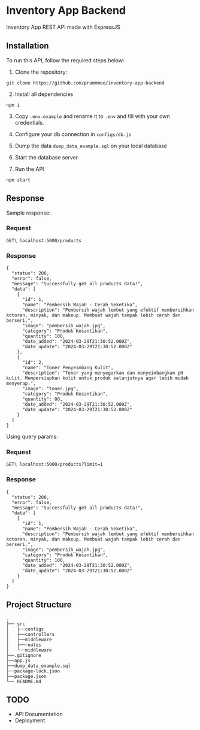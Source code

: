 # Inventory App Backend

Inventory App REST API made with ExpressJS

## Installation

To run this API, follow the required steps below:
1. Clone the repository:
```
git clone https://github.com/prammmoe/inventory-app-backend
```
2. Install all dependencies
```
npm i
```

3. Copy `.env.example` and rename it to `.env` and fill with your own credentials.

4. Configure your db connection in `configs/db.js`

5. Dump the data `dump_data_example.sql` on your local database

6. Start the database server

7. Run the API

```
npm start
```

## Response

Sample response:

### Request

```
GET\ localhost:5000/products
```

### Response
```
{
  "status": 200,
  "error": false,
  "message": "Successfully get all products data!",
  "data": [
    {
      "id": 1,
      "name": "Pembersih Wajah - Cerah Seketika",
      "description": "Pembersih wajah lembut yang efektif membersihkan kotoran, minyak, dan makeup. Membuat wajah tampak lebih cerah dan berseri.",
      "image": "pembersih_wajah.jpg",
      "category": "Produk Kecantikan",
      "quantity": 100,
      "date_added": "2024-03-29T21:30:52.000Z",
      "date_update": "2024-03-29T21:30:52.000Z"
    },
    {
      "id": 2,
      "name": "Toner Penyeimbang Kulit",
      "description": "Toner yang menyegarkan dan menyeimbangkan pH kulit. Mempersiapkan kulit untuk produk selanjutnya agar lebih mudah menyerap.",
      "image": "toner.jpg",
      "category": "Produk Kecantikan",
      "quantity": 80,
      "date_added": "2024-03-29T21:30:52.000Z",
      "date_update": "2024-03-29T21:30:52.000Z"
    }
  ]
}
```

Using query params:

### Request

```
GET\ localhost:5000/products?limit=1
```

### Response

```
{
  "status": 200,
  "error": false,
  "message": "Successfully get all products data!",
  "data": [
    {
      "id": 1,
      "name": "Pembersih Wajah - Cerah Seketika",
      "description": "Pembersih wajah lembut yang efektif membersihkan kotoran, minyak, dan makeup. Membuat wajah tampak lebih cerah dan berseri.",
      "image": "pembersih_wajah.jpg",
      "category": "Produk Kecantikan",
      "quantity": 100,
      "date_added": "2024-03-29T21:30:52.000Z",
      "date_update": "2024-03-29T21:30:52.000Z"
    }
  ]
}
```

## Project Structure

    .
    ├── src
    │   ├──configs
    │   ├──controllers
    │   ├──middleware
    │   ├──routes
    │   └──middleware
    ├──.gitignore              
    ├──app.js
    ├──dump_data_example.sql
    ├──package-lock.json
    ├──package.json
    └── README.md

## TODO

- API Documentation
- Deployment